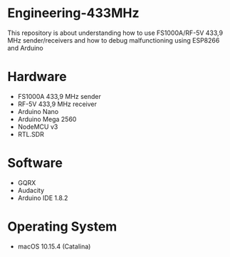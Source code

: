 # Engineering-433MHz
This repository is about understanding how to use FS1000A/RF-5V 433,9 MHz sender/receivers and how to debug malfunctioning using ESP8266 and Arduino

# Hardware
- FS1000A 433,9 MHz sender
- RF-5V 433,9 MHz receiver
- Arduino Nano
- Arduino Mega 2560
- NodeMCU v3
- RTL.SDR

# Software
- GQRX
- Audacity
- Arduino IDE 1.8.2

# Operating System
- macOS 10.15.4 (Catalina)
